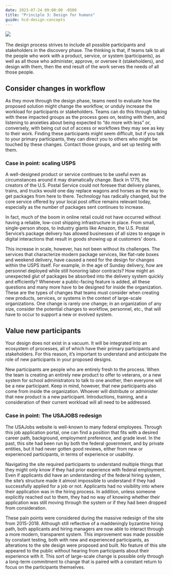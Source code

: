 ```yaml
---
date: 2023-07-24 09:00:00 -0500
title: "Principle 3: Design for humans"
guide: hcd-design-concepts
---
```

[![](https://lh3.googleusercontent.com/WkDzlmQVdp8tTSMT1ro87vIFkaGi4_OHmecK4UZ8nlXlDdbmKq0F2TXeL-VURttE3AQlN3jeXAlMeyRBFK9Y4n3XPZN0OHxKNj31rhKEvm2PK8NHUHxu-mCbP570BzRKJ28ms8WgGEmh1DUeZu2a05KvECRihJ8XvclwkmaJ1eryPGZKrYlFl9R5U-AhuQ)](https://the-lab-at-opm.github.io/website/assets/img/lab/hcd-guide/design/principles-participants.svg) 

The design process strives to include all possible participants and stakeholders in the discovery phase. The thinking is that, if teams talk to all the people who work with a product, service, or system (participants), as well as all those who administer, approve, or oversee it (stakeholders), and design with them, then the end result of the work serves the needs of all those people.


## Consider changes in workflow

As they move through the design phase, teams need to evaluate how the proposed solution might change the workflow, or unduly increase the workload for participants or stakeholders. Teams can do this through talking with these impacted groups as the process goes on, testing with them, and listening to anxieties about being expected to “do more with less” or, conversely, with being cut out of access or workflows they may see as key to their work. Finding these participants might seem difficult, but if you talk to your primary participants, they can direct you to others who might be touched by these changes. Contact those groups, and set up testing with them.


### Case in point: scaling USPS

A well-designed product or service continues to be useful even as circumstances around it may dramatically change. Back in 1775, the creators of the U.S. Postal Service could not foresee that delivery planes, trains, and trucks would one day replace wagons and horses as the way to get packages from here to there. Technology has radically changed, but the core service offered by your local post office remains relevant today, especially as the number of packages sent continues to increase.

In fact, much of the boom in online retail could not have occurred without having a reliable, low-cost shipping infrastructure in place. From small, single-person shops, to industry giants like Amazon, the U.S. Postal Service’s package delivery has allowed businesses of all sizes to engage in digital interactions that result in goods showing up at customers’ doors. 

This increase in scale, however, has not been without its challenges. The services that characterize modern package services, like flat-rate boxes and weekend delivery, have caused a need for the design for changes within the USPS itself. For example, in the age of Sunday delivery, how are personnel deployed while still honoring labor contracts? How might an unexpected glut of packages be absorbed into the delivery system quickly and efficiently? Whenever a public-facing feature is added, all these questions and many more have to be designed for inside the organization. These are the types of changes that teams must consider when creating new products, services, or systems in the context of large-scale organizations. One change is rarely one change; in an organization of any size, consider the potential changes to workflow, personnel, etc., that will have to occur to support a new or evolved system.


## Value new participants

Your design does not exist in a vacuum. It will be integrated into an ecosystem of processes, all of which have their primary participants and stakeholders. For this reason, it’s important to understand and anticipate the role of new participants in your proposed designs.

New participants are people who are entirely fresh to the process. When the team is creating an entirely new product to offer to veterans, or a new system for school administrators to talk to one another, then everyone will be a new participant. Keep in mind, however, that new participants also come from inside the organization. Whoever will distribute or administer that new product is a new participant. Introductions, training, and a consideration of their current workload will all need to be addressed.


### Case in point: The USAJOBS redesign

The USAJobs website is well-known to many federal employees. Through this job application portal, one can find a position that fits with a desired career path, background, employment preference, and grade level. In the past, this site had been run by both the federal government, and by private entities, but it had never gotten good reviews, either from new or experienced participants, in terms of experience or usability.

Navigating the site required participants to understand multiple things that they might only know if they had prior experience with federal employment. Even if applicants did have an understanding of the federal hiring system, the site’s structure made it almost impossible to understand if they had successfully applied for a job or not. Applicants had no visibility into where their application was in the hiring process. In addition, unless someone explicitly reached out to them, they had no way of knowing whether their application was still moving through the system or if they had been dropped from consideration.

These pain points were considered during the massive redesign of the site from 2015-2018. Although still reflective of a maddeningly byzantine hiring path, both applicants and hiring managers are now able to interact through a more modern, transparent system. This improvement was made possible by constant testing, both with new and experienced participants, as alterations to the site design were proposed and built. No feature of this site appeared to the public without hearing from participants about their experience with it. This sort of large-scale change is possible only through a long-term commitment to change that is paired with a constant return to focus on the participants themselves.
